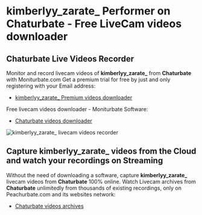# kimberlyy_zarate_ Performer on Chaturbate - Free LiveCam videos downloader

## Chaturbate Live Videos Recorder

Monitor and record livecam videos of **kimberlyy_zarate_** from **Chaturbate** with Moniturbate.com
Get a premium trial for free by just and only registering with your Email address:
* [kimberlyy_zarate_ Premium videos downloader](https://moniturbate.com/request-demo-licence-key.html)

Free livecam videos downloader - Moniturbate Software:
* [Chaturbate videos downloader](https://moniturbate.com/moniturbate-download-software.html)

![kimberlyy_zarate_ livecam videos recorder](https://peachurnet.com/templates/moniturbate-software.png)


## Capture kimberlyy_zarate_ videos from the Cloud and watch your recordings on Streaming

Without the need of downloading a software, capture **kimberlyy_zarate_** livecam videos from **Chaturbate** 100% online.
Watch Livecam archives from **Chaturbate** unlimitedly from thousands of existing recordings, only on Peachurbate.com and its websites network:
* [Chaturbate videos archives](https://peachurnet.com/)
